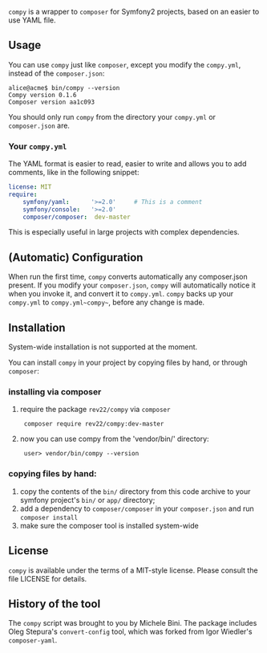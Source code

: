 `compy` is a wrapper to `composer` for Symfony2 projects, based on an
easier to use YAML file.

## Usage

You can use `compy` just like `composer`, except you modify the
`compy.yml`, instead of the `composer.json`:

    alice@acme$ bin/compy --version
    Compy version 0.1.6
    Composer version aa1c093

You should only run `compy` from the directory your `compy.yml` or `composer.json` are.
    
### Your `compy.yml`

The YAML format is easier to read, easier to write
and allows you to add comments, like in the following snippet:
````yaml
license: MIT
require:
    symfony/yaml:      '>=2.0'     # This is a comment
    symfony/console:   '>=2.0'
    composer/composer:  dev-master
````
This is especially useful in large projects with complex dependencies.

## (Automatic) Configuration

When run the first time, `compy` converts automatically any composer.json present.
If you modify your `composer.json`, `compy` will automatically notice
it when you invoke it, and convert it to `compy.yml`. `compy` backs up
your `compy.yml` to `compy.yml~compy~`, before any change is made. 

## Installation

System-wide installation is not supported at the moment.

You can install `compy` in your project by copying files by hand, or through `composer`:

### installing via composer
1. require the package `rev22/compy` via `composer`

        composer require rev22/compy:dev-master

2. now you can use compy from the 'vendor/bin/' directory:

        user> vendor/bin/compy --version

### copying files by hand:
1. copy the contents of the `bin/` directory from this code
   archive to your symfony project's `bin/` or `app/` directory;
2. add a dependency to `composer/composer` in your `composer.json`
   and run `composer install`
3. make sure the composer tool is installed system-wide

## License

`compy` is available under the terms of a MIT-style license.
Please consult the file LICENSE for details.

## History of the tool

The `compy` script was brought to you by Michele Bini.
The package includes Oleg Stepura's `convert-config` tool, which was forked from Igor Wiedler's `composer-yaml`.

